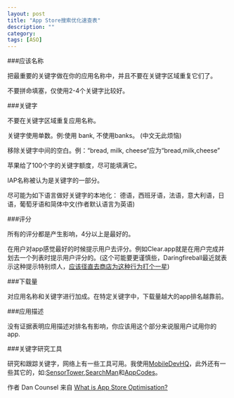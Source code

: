 ```yaml
---
layout: post
title: "App Store搜索优化速查表"
description: ""
category: 
tags: [ASO]
---
```


###应该名称

把最重要的关键字做在你的应用名称中，并且不要在关键字区域重复它们了。

不要拼命填塞，仅使用2-4个关键字比较好。

###关键字

不要在关键字区域重复应用名称。

关键字使用单数。例:使用 bank, 不使用banks。 (中文无此烦恼)

移除关键字中间的空白。例：“bread, milk, cheese“应为“bread,milk,cheese”

苹果给了100个字的关键字额度，尽可能填满它。

IAP名称被认为是关键字的一部分。

尽可能为如下语言做好关键字的本地化：
德语，西班牙语，法语，意大利语，日语，葡萄牙语和简体中文(作者默认语言为英语)

###评分

所有的评分都是产生影响，4分以上是最好的。

在用户对app感觉最好的时候提示用户去评分。例如Clear.app就是在用户完成并划去一个列表时提示用户评分的。(这个可能要更谨慎些，Daringfireball最近就表示这种提示特别烦人，[应该径直去商店为这种行为打个一星](http://daringfireball.net/linked/2013/12/05/eff-your-review))

###下载量

对应用名称和关键字进行加成。在特定关键字中，下载量越大的app排名越靠前。

###应用描述

没有证据表明应用描述对排名有影响，你应该用这个部分来说服用户试用你的app.

###关键字研究工具

研究和跟踪关键字，网络上有一些工具可用。我使用[MobileDevHQ](http://www.mobiledevhq.com)，此外还有一些其它的，如:[SensorTower](https://sensortower.com),[SearchMan](https://searchman.com)和[AppCodes](http://www.appcodes.com)。

作者 Dan Counsel
来自 [What is App Store Optimisation?](http://dancounsell.com/articles/what-is-aso-app-store-optimisation)
